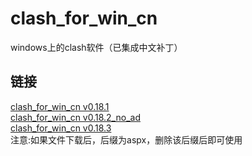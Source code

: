 # clash_for_win_cn
windows上的clash软件（已集成中文补丁）<br>

## 链接
[clash_for_win_cn v0.18.1](http://qdsy.fwbtest.xyz/lelouchli/%E8%BD%AF%E4%BB%B6/Clash.for.Windows-0.18.1_CN.exe)  <br>
[clash_for_win_cn v0.18.2_no_ad](http://qdsy.fwbtest.xyz/lelouchli/软件/Clash.for.Windows-0.18.2-win_no-ads.exe)  <br>
[clash_for_win_cn v0.18.3](http://pan.fwbtest.xyz/gal/link/Clash.for.Windows-0.18.3-win.exe)  <br>
注意:如果文件下载后，后缀为aspx，删除该后缀后即可使用 <br>
